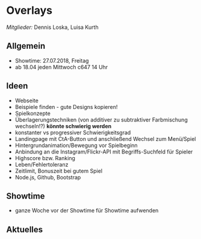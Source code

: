 # Overlays

_Mitglieder:_ Dennis Loska, Luisa Kurth

## Allgemein

- Showtime: 27.07.2018, Freitag
- ab 18.04 jeden Mittwoch c647 14 Uhr

## Ideen

- Webseite
- Beispiele finden - gute Designs kopieren!
- Spielkonzepte
- Überlagerungstechniken (von additiver zu subtraktiver Farbmischung wechseln!?)  **könnte schwierig werden**
- konstanter vs progressiver Schwierigkeitsgrad
- Landingpage mit CtA-Button und anschließend Wechsel zum Menü/Spiel
- Hintergrundanimation/Bewegung vor Spielbeginn
- Anbindung an die Instagram/Flickr-API mit Begriffs-Suchfeld für Spieler
- Highscore bzw. Ranking
- Leben/Fehlertoleranz
- Zeitlimit, Bonuszeit bei gutem Spiel
- Node.js, Github, Bootstrap

## Showtime

- ganze Woche vor der Showtime für Showtime aufwenden

## Aktuelles

